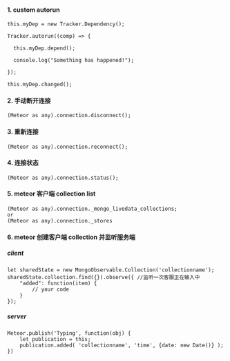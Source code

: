 #### 1. custom autorun
```
this.myDep = new Tracker.Dependency();

Tracker.autorun((comp) => {

  this.myDep.depend();

  console.log("Something has happened!");

});

this.myDep.changed();
```

#### 2. 手动断开连接
```
(Meteor as any).connection.disconnect();
```

#### 3. 重新连接
```
(Meteor as any).connection.reconnect();
```

#### 4. 连接状态
```
(Meteor as any).connection.status();
```

#### 5. meteor 客户端 collection list
```
(Meteor as any).connection._mongo_livedata_collections;
or
(Meteor as any).connection._stores
```
#### 6. meteor 创建客户端 collection 并监听服务端
##### client
```
let sharedState = new MongoObservable.Collection('collectionname');
sharedState.collection.find({}).observe({ //监听一次客服正在输入中
    "added": function(item) {
        // your code
    }
});
```
##### server
```
Meteor.publish('Typing', function(obj) {
    let publication = this;
    publication.added( 'collectionname', 'time', {date: new Date()} );
})
```

